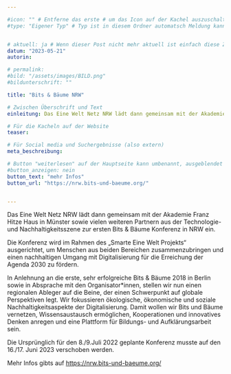 ```yaml
---

#icon: "" # Entferne das erste # um das Icon auf der Kachel auszuschalten
#type: "Eigener Typ" # Typ ist in diesem Ordner automatsch Meldung kann aber hier überschrieben werden z.B. mit "Veröffentlichung" - der Typ erscheint in der Kachel über der Überschrift


# aktuell: ja # Wenn dieser Post nicht mehr aktuell ist einfach diese Zeile mit # am Anfang der Zeile auskommentieren
datum: "2023-05-21"
autorin: 

# permalink:
#bild: "/assets/images/BILD.png"
#bildunterschrift: ""

title: "Bits & Bäume NRW"

# Zwischen Überschrift und Text
einleitung: Das Eine Welt Netz NRW lädt dann gemeinsam mit der Akademie Franz Hitze Haus in Münster sowie vielen weiteren Partnern aus der Technologie- und Nachhaltigkeitsszene zur ersten Bits & Bäume Konferenz in NRW ein.

# Für die Kacheln auf der Website
teaser: 

# Für Social media und Suchergebnisse (also extern)
meta_beschreibung: 

# Button "weiterlesen" auf der Hauptseite kann umbenannt, ausgeblendet und zu anderer z.B. Externer URL zeigen
#button_anzeigen: nein 
button_text: "mehr Infos"
button_url: "https://nrw.bits-und-baeume.org/"


---
```

Das Eine Welt Netz NRW lädt dann gemeinsam mit der Akademie Franz Hitze Haus in Münster sowie vielen weiteren Partnern aus der Technologie- und Nachhaltigkeitsszene zur ersten Bits & Bäume Konferenz in NRW ein.

Die Konferenz wird im Rahmen des „Smarte Eine Welt Projekts“ ausgerichtet, um Menschen aus beiden Bereichen zusammenzubringen und einen nachhaltigen Umgang mit Digitalisierung für die Erreichung der Agenda 2030 zu fördern.

In Anlehnung an die erste, sehr erfolgreiche Bits & Bäume 2018 in Berlin sowie in Absprache mit den Organisator*innen, stellen wir nun einen regionalen Ableger auf die Beine, der einen Schwerpunkt auf globale Perspektiven legt. Wir fokussieren ökologische, ökonomische und soziale Nachhaltigkeitsaspekte der Digitalisierung. Damit wollen wir Bits und Bäume vernetzen, Wissensaustausch ermöglichen, Kooperationen und innovatives Denken anregen und eine Plattform für Bildungs- und Aufklärungsarbeit sein.

Die Ursprünglich für den 8./9.Juli 2022 geplante Konferenz musste auf den 16./17. Juni 2023 verschoben werden.

Mehr Infos gibts auf https://nrw.bits-und-baeume.org/
